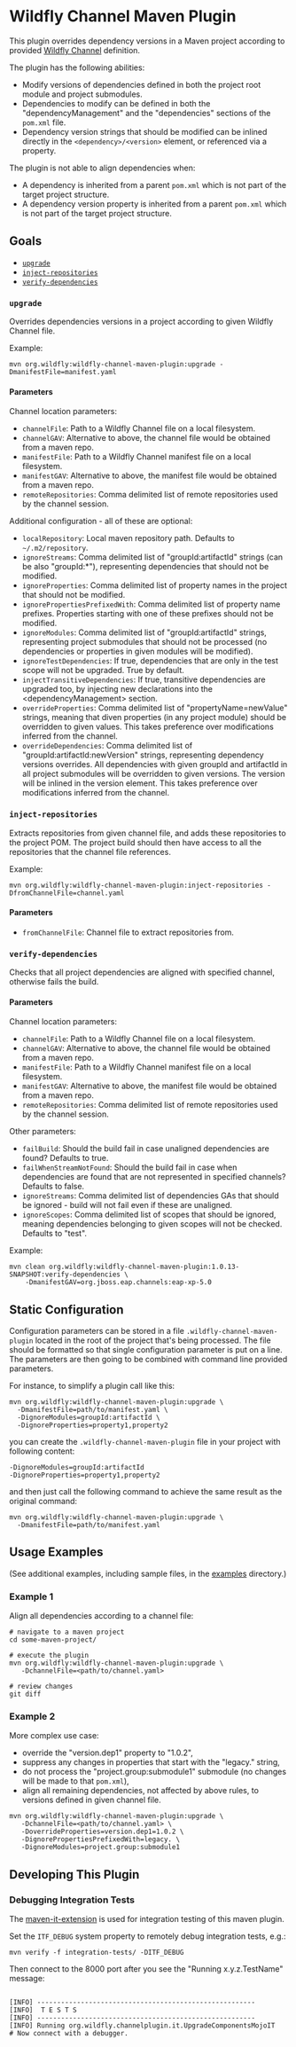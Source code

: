 # Wildfly Channel Maven Plugin

This plugin overrides dependency versions in a Maven project according to provided 
[Wildfly Channel](https://github.com/wildfly-extras/wildfly-channel) definition.

The plugin has the following abilities:

* Modify versions of dependencies defined in both the project root module and project submodules.
* Dependencies to modify can be defined in both the "dependencyManagement" and the "dependencies" sections of the 
  `pom.xml` file.
* Dependency version strings that should be modified can be inlined directly in the `<dependency>/<version>` element, 
  or referenced via a property.

The plugin is not able to align dependencies when:

* A dependency is inherited from a parent `pom.xml` which is not part of the target project structure.
* A dependency version property is inherited from a parent `pom.xml` which is not part of the target project structure.

## Goals

* [`upgrade`](#upgrade)
* [`inject-repositories`](#inject-repositories)
* [`verify-dependencies`](#verify-dependencies)

### `upgrade`

Overrides dependencies versions in a project according to given Wildfly Channel file.

Example:

`mvn org.wildfly:wildfly-channel-maven-plugin:upgrade -DmanifestFile=manifest.yaml`

#### Parameters

Channel location parameters:

* `channelFile`: Path to a Wildfly Channel file on a local filesystem.
* `channelGAV`: Alternative to above, the channel file would be obtained from a maven repo.
* `manifestFile`: Path to a Wildfly Channel manifest file on a local filesystem.
* `manifestGAV`: Alternative to above, the manifest file would be obtained from a maven repo.
* `remoteRepositories`: Comma delimited list of remote repositories used by the channel session.

Additional configuration - all of these are optional:

* `localRepository`: Local maven repository path. Defaults to `~/.m2/repository`.
* `ignoreStreams`: Comma delimited list of "groupId:artifactId" strings (can be also "groupId:*"), representing
  dependencies that should not be modified.
* `ignoreProperties`: Comma delimited list of property names in the project that should not be modified.
* `ignorePropertiesPrefixedWith`: Comma delimited list of property name prefixes. Properties starting with one of these
  prefixes should not be modified.
* `ignoreModules`: Comma delimited list of "groupId:artifactId" strings, representing project submodules that should not
  be processed (no dependencies or properties in given modules will be modified).
* `ignoreTestDependencies`: If true, dependencies that are only in the test scope will not be upgraded. True by default.
* `injectTransitiveDependencies`: If true, transitive dependencies are upgraded too, by injecting new declarations into
  the \<dependencyManagement\> section.
* `overrideProperties`: Comma delimited list of "propertyName=newValue" strings, meaning that diven properties (in any 
  project module) should be overridden to given values. This takes preference over modifications inferred from the 
  channel.
* `overrideDependencies`: Comma delimited list of "groupId:artifactId:newVersion" strings, representing dependency 
  versions overrides. All dependencies with given groupId and artifactId in all project submodules will be overridden to
  given versions. The version will be inlined in the version element. This takes preference over modifications inferred
  from the channel.
<!--
* `injectMissingDependencies`: Inject all streams from the channel, that weren't already present in the POM file, as
  new managed dependencies. The dependency management section must already exist. This is very experimental, the point
  is to allow overriding transitive dependencies. If we wanted to have this, the final implementation should take 
  the real dependency tree into account, when figuring out which dependencies to inject.
-->

### `inject-repositories`

Extracts repositories from given channel file, and adds these repositories to the project POM. The project build should
then have access to all the repositories that the channel file references. 

Example:

`mvn org.wildfly:wildfly-channel-maven-plugin:inject-repositories -DfromChannelFile=channel.yaml`

#### Parameters

* `fromChannelFile`: Channel file to extract repositories from.

### `verify-dependencies`

Checks that all project dependencies are aligned with specified channel, otherwise fails the build.

#### Parameters

Channel location parameters:

* `channelFile`: Path to a Wildfly Channel file on a local filesystem.
* `channelGAV`: Alternative to above, the channel file would be obtained from a maven repo.
* `manifestFile`: Path to a Wildfly Channel manifest file on a local filesystem.
* `manifestGAV`: Alternative to above, the manifest file would be obtained from a maven repo.
* `remoteRepositories`: Comma delimited list of remote repositories used by the channel session.

Other parameters:

* `failBuild`: Should the build fail in case unaligned dependencies are found? Defaults to true.
* `failWhenStreamNotFound`: Should the build fail in case when dependencies are found that are not represented in 
  specified channels? Defaults to false.
* `ignoreStreams`: Comma delimited list of dependencies GAs that should be ignored - build will not fail even if these
  are unaligned.
* `ignoreScopes`: Comma delimited list of scopes that should be ignored, meaning dependencies belonging to given scopes
  will not be checked. Defaults to "test".

Example:

```shell
mvn clean org.wildfly:wildfly-channel-maven-plugin:1.0.13-SNAPSHOT:verify-dependencies \
    -DmanifestGAV=org.jboss.eap.channels:eap-xp-5.0
```
  
## Static Configuration

Configuration parameters can be stored in a file `.wildfly-channel-maven-plugin` located in the root of the project 
that's being processed. The file should be formatted so that single configuration parameter is put on a line. The
parameters are then going to be combined with command line provided parameters. 

For instance, to simplify a plugin call like this:

```shell
mvn org.wildfly:wildfly-channel-maven-plugin:upgrade \
  -DmanifestFile=path/to/manifest.yaml \
  -DignoreModules=groupId:artifactId \
  -DignoreProperties=property1,property2
```

you can create the `.wildfly-channel-maven-plugin` file in your project with following content:

```shell
-DignoreModules=groupId:artifactId
-DignoreProperties=property1,property2
```

and then just call the following command to achieve the same result as the original command:


```shell
mvn org.wildfly:wildfly-channel-maven-plugin:upgrade \
  -DmanifestFile=path/to/manifest.yaml
```

## Usage Examples

(See additional examples, including sample files, in the [examples](examples/README.md) directory.)

### Example 1

Align all dependencies according to a channel file:

```shell
# navigate to a maven project
cd some-maven-project/

# execute the plugin
mvn org.wildfly:wildfly-channel-maven-plugin:upgrade \
   -DchannelFile=<path/to/channel.yaml>

# review changes
git diff
```

### Example 2

More complex use case:

* override the "version.dep1" property to "1.0.2",
* suppress any changes in properties that start with the "legacy." string,
* do not process the "project.group:submodule1" submodule (no changes will be made to that `pom.xml`),
* align all remaining dependencies, not affected by above rules, to versions defined in given channel file.

```shell
mvn org.wildfly:wildfly-channel-maven-plugin:upgrade \
   -DchannelFile=<path/to/channel.yaml> \
   -DoverrideProperties=version.dep1=1.0.2 \
   -DignorePropertiesPrefixedWith=legacy. \
   -DignoreModules=project.group:submodule1
```

## Developing This Plugin

### Debugging Integration Tests

The [maven-it-extension](https://github.com/khmarbaise/maven-it-extension) is used for integration testing of this maven
plugin.

Set the `ITF_DEBUG` system property to remotely debug integration tests, e.g.:

```shell
mvn verify -f integration-tests/ -DITF_DEBUG
```

Then connect to the 8000 port after you see the "Running x.y.z.TestName" message:

```shell

[INFO] -------------------------------------------------------
[INFO]  T E S T S
[INFO] -------------------------------------------------------
[INFO] Running org.wildfly.channelplugin.it.UpgradeComponentsMojoIT
# Now connect with a debugger.
```
